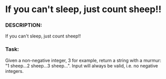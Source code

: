# If you can't sleep, just count sheep!!

### DESCRIPTION:

If you can't sleep, just count sheep!!

### Task:

Given a non-negative integer, 3 for example, return a string with a murmur: "1 sheep...2 sheep...3 sheep...". Input will always be valid, i.e. no negative integers.
